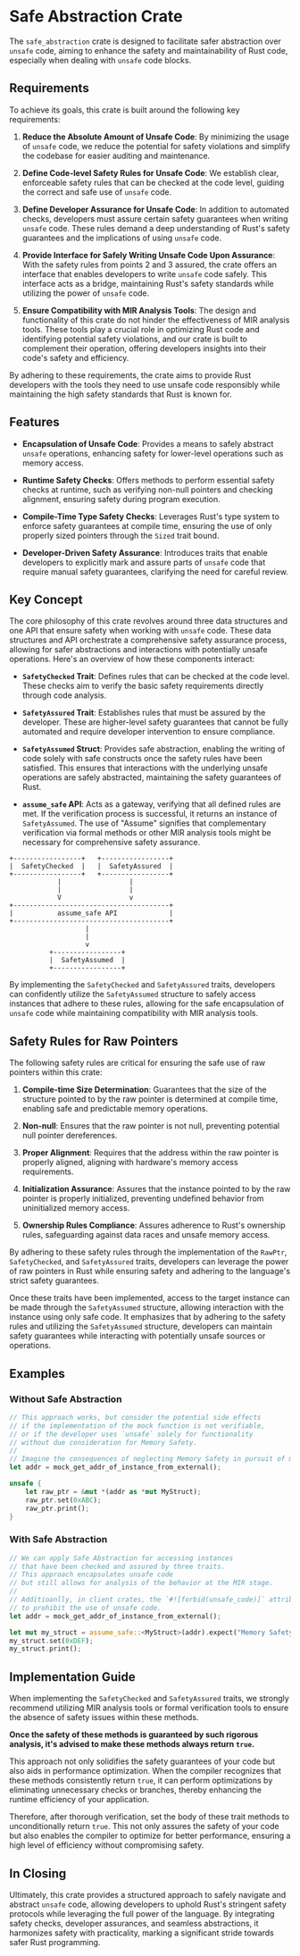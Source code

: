 # Safe Abstraction Crate

The `safe_abstraction` crate is designed
to facilitate safer abstraction over `unsafe` code,
aiming to enhance the safety and maintainability of Rust code,
especially when dealing with `unsafe` code blocks.

## Requirements

To achieve its goals, this crate is built around the following key requirements:

1. **Reduce the Absolute Amount of Unsafe Code**:
By minimizing the usage of `unsafe` code,
we reduce the potential for safety violations and
simplify the codebase for easier auditing and maintenance.

2. **Define Code-level Safety Rules for Unsafe Code**:
We establish clear, enforceable safety rules
that can be checked at the code level,
guiding the correct and safe use of `unsafe` code.

3. **Define Developer Assurance for Unsafe Code**:
In addition to automated checks,
developers must assure certain safety guarantees
when writing `unsafe` code.
These rules demand a deep understanding of Rust's safety guarantees
and the implications of using `unsafe` code.

4. **Provide Interface for Safely Writing Unsafe Code Upon Assurance**:
With the safety rules from points 2 and 3 assured,
the crate offers an interface that enables developers to write `unsafe` code safely.
This interface acts as a bridge, maintaining Rust's safety standards
while utilizing the power of `unsafe` code.

5. **Ensure Compatibility with MIR Analysis Tools**:
The design and functionality of this crate
do not hinder the effectiveness of MIR analysis tools.
These tools play a crucial role in optimizing Rust code
and identifying potential safety violations,
and our crate is built to complement their operation,
offering developers insights into their code's safety and efficiency.


By adhering to these requirements,
the crate aims to provide Rust developers with the tools
they need to use unsafe code responsibly
while maintaining the high safety standards that Rust is known for.

## Features

- **Encapsulation of Unsafe Code**:
Provides a means to safely abstract `unsafe` operations,
enhancing safety for lower-level operations such as memory access.

- **Runtime Safety Checks**:
Offers methods to perform essential safety checks at runtime,
such as verifying non-null pointers and checking alignment,
ensuring safety during program execution.

- **Compile-Time Type Safety Checks**:
Leverages Rust's type system to enforce safety guarantees at compile time,
ensuring the use of only properly sized pointers through the `Sized` trait bound.

- **Developer-Driven Safety Assurance**:
Introduces traits that enable developers to explicitly mark
and assure parts of `unsafe` code that require manual safety guarantees,
clarifying the need for careful review.

## Key Concept

The core philosophy of this crate revolves around
three data structures and one API
that ensure safety when working with `unsafe` code.
These data structures and API orchestrate a comprehensive safety assurance process,
allowing for safer abstractions and interactions with potentially unsafe operations.
Here's an overview of how these components interact:

- **`SafetyChecked` Trait**:
Defines rules that can be checked at the code level.
These checks aim to verify the basic safety requirements directly through code analysis.

- **`SafetyAssured` Trait**:
Establishes rules that must be assured by the developer.
These are higher-level safety guarantees
that cannot be fully automated and require developer intervention to ensure compliance.

- **`SafetyAssumed` Struct**:
Provides safe abstraction, enabling the writing of code solely
with safe constructs once the safety rules have been satisfied.
This ensures that interactions with the underlying unsafe operations are safely abstracted,
maintaining the safety guarantees of Rust.

- **`assume_safe` API**:
Acts as a gateway, verifying that all defined rules are met.
If the verification process is successful,
it returns an instance of `SafetyAssumed`.
The use of "Assume" signifies that complementary verification
via formal methods or other MIR analysis tools
might be necessary for comprehensive safety assurance.

```
+-----------------+   +-----------------+
|  SafetyChecked  |   |  SafetyAssured  |
+-----------------+   +-----------------+
            |                 |
            |                 |
            V                 v
+---------------------------------------+
|           assume_safe API             |
+---------------------------------------+
                   |
                   |
                   v
          +-----------------+
          |  SafetyAssumed  |
          +-----------------+
```

By implementing the `SafetyChecked` and `SafetyAssured` traits,
developers can confidently utilize the `SafetyAssumed` structure
to safely access instances that adhere to these rules,
allowing for the safe encapsulation of `unsafe` code
while maintaining compatibility with MIR analysis tools.

## Safety Rules for Raw Pointers

The following safety rules are critical
for ensuring the safe use of raw pointers within this crate:

1. **Compile-time Size Determination**:
Guarantees that the size of the structure pointed
to by the raw pointer is determined at compile time,
enabling safe and predictable memory operations.

2. **Non-null**:
Ensures that the raw pointer is not null,
preventing potential null pointer dereferences.

3. **Proper Alignment**:
Requires that the address within the raw pointer is properly aligned,
aligning with hardware's memory access requirements.

4. **Initialization Assurance**:
Assures that the instance pointed
to by the raw pointer is properly initialized,
preventing undefined behavior from uninitialized memory access.

5. **Ownership Rules Compliance**:
Assures adherence to Rust's ownership rules,
safeguarding against data races and unsafe memory access.

By adhering to these safety rules
through the implementation of the `RawPtr`, `SafetyChecked`, and `SafetyAssured` traits,
developers can leverage the power of raw pointers in Rust
while ensuring safety and adhering to the language's strict safety guarantees.

Once these traits have been implemented, access to the target instance can be made through
the `SafetyAssumed` structure, allowing interaction with the instance using only safe code.
It emphasizes that by adhering to the safety rules and
utilizing the `SafetyAssumed` structure, developers can maintain safety guarantees
while interacting with potentially unsafe sources or operations.

## Examples
### Without Safe Abstraction
```rust
// This approach works, but consider the potential side effects
// if the implementation of the mock function is not verifiable,
// or if the developer uses `unsafe` solely for functionality
// without due consideration for Memory Safety.
//
// Imagine the consequences of neglecting Memory Safety in pursuit of mere operation.
let addr = mock_get_addr_of_instance_from_external();

unsafe {
    let raw_ptr = &mut *(addr as *mut MyStruct);
    raw_ptr.set(0xABC);
    raw_ptr.print();
}
```

### With Safe Abstraction
```rust
// We can apply Safe Abstraction for accessing instances
// that have been checked and assured by three traits.
// This approach encapsulates unsafe code
// but still allows for analysis of the behavior at the MIR stage.
//
// Additioanlly, in client crates, the `#![forbid(unsafe_code)]` attribute can be used
// to prohibit the use of unsafe code.
let addr = mock_get_addr_of_instance_from_external();

let mut my_struct = assume_safe::<MyStruct>(addr).expect("Memory Safety Violation!");
my_struct.set(0xDEF);
my_struct.print();
```

## Implementation Guide

When implementing the `SafetyChecked` and `SafetyAssured` traits,
we strongly recommend utilizing MIR analysis tools or formal verification tools
to ensure the absence of safety issues within these methods.

**Once the safety of these methods is guaranteed
by such rigorous analysis,
it's advised to make these methods always return `true`.**

This approach not only solidifies the safety guarantees of your code
but also aids in performance optimization.
When the compiler recognizes that these methods consistently return `true`,
it can perform optimizations by eliminating unnecessary checks
or branches, thereby enhancing the runtime efficiency of your application.

Therefore, after thorough verification,
set the body of these trait methods to unconditionally return `true`.
This not only assures the safety of your code
but also enables the compiler to optimize for better performance,
ensuring a high level of efficiency without compromising safety.

## In Closing

Ultimately, this crate provides a structured approach
to safely navigate and abstract `unsafe` code,
allowing developers to uphold Rust's stringent safety protocols
while leveraging the full power of the language.
By integrating safety checks, developer assurances, and seamless abstractions,
it harmonizes safety with practicality,
marking a significant stride towards safer Rust programming.
